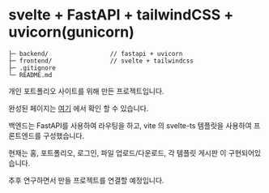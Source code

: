 # svelte + FastAPI + tailwindCSS + uvicorn(gunicorn)

```
├─ backend/                 // fastapi + uvicorn
├─ frontend/                // svelte + tailwindcss
├─ .gitignore
└─ README.md
```

개인 포트폴리오 사이트를 위해 만든 프로젝트입니다.

완성된 페이지는 [여기](https://www.pieroot.xyz) 에서 확인 할 수 있습니다.

백엔드는 FastAPI를 사용하여 라우팅을 하고, vite 의 svelte-ts 템플릿을 사용하여 프론트엔드를 구성했습니다.

현재는 홈, 포트폴리오, 로그인, 파일 업로드/다운로드, 각 템플릿 게시판 이 구현되어있습니다.

추후 연구하면서 만들 프로젝트를 연결할 예정입니다.
